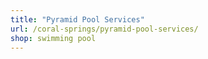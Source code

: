 ```yaml
---
title: "Pyramid Pool Services"
url: /coral-springs/pyramid-pool-services/
shop: swimming pool
---
```

